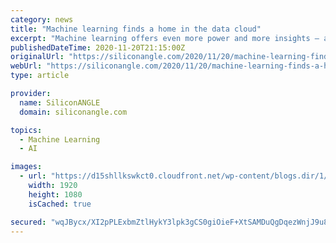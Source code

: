 ```yaml
---
category: news
title: "Machine learning finds a home in the data cloud"
excerpt: "Machine learning offers even more power and more insights — a lot more. “The human being will always be involved very closely, but the machine and the data can really help [by seeing] a correlation in the data that would be impossible for a human being alone to discover,"
publishedDateTime: 2020-11-20T21:15:00Z
originalUrl: "https://siliconangle.com/2020/11/20/machine-learning-finds-a-home-in-the-data-cloud-thedatacloud/"
webUrl: "https://siliconangle.com/2020/11/20/machine-learning-finds-a-home-in-the-data-cloud-thedatacloud/"
type: article

provider:
  name: SiliconANGLE
  domain: siliconangle.com

topics:
  - Machine Learning
  - AI

images:
  - url: "https://d15shllkswkct0.cloudfront.net/wp-content/blogs.dir/1/files/2020/11/Benoit-Dagevill-Florian-Douetteau-Snowflake-Data-Cloud-Summit-2020.jpg"
    width: 1920
    height: 1080
    isCached: true

secured: "wqJBycx/XI2pPLExbmZtlHykY3lpk3gCS0giOieF+XtSAMDuQgDqezWnjJ9u8hNT9CGYuvdC78oM3NY7QjFDAm9qUNnAh/xHYGQswhOcMNgSMoTvZJU0aC+h5CAJgDWoFuWK/p0mnT7Xnh1567gtyiZOq/bm2HOKsEXXLAq/gl/8lupEFOBa235tUPgAzZcMvk/p/JTVthmXQJTDPmIjsO87ycl9QxxlTelQRbWvlWFXkhjRIZLPgb8GQYVtdkYc8BQNSE8LVlYie7KWkPNU0hpl6sXBPlOxSMaMxziY+ZWiwHkuamr1dsyEBqzDw7mJOP+m0VuaCyLmETukZkIua/hd7JlT0GIhgwUkmpYDyJs=;N7Gil51EGkfUqG5skFBHyw=="
---
```


